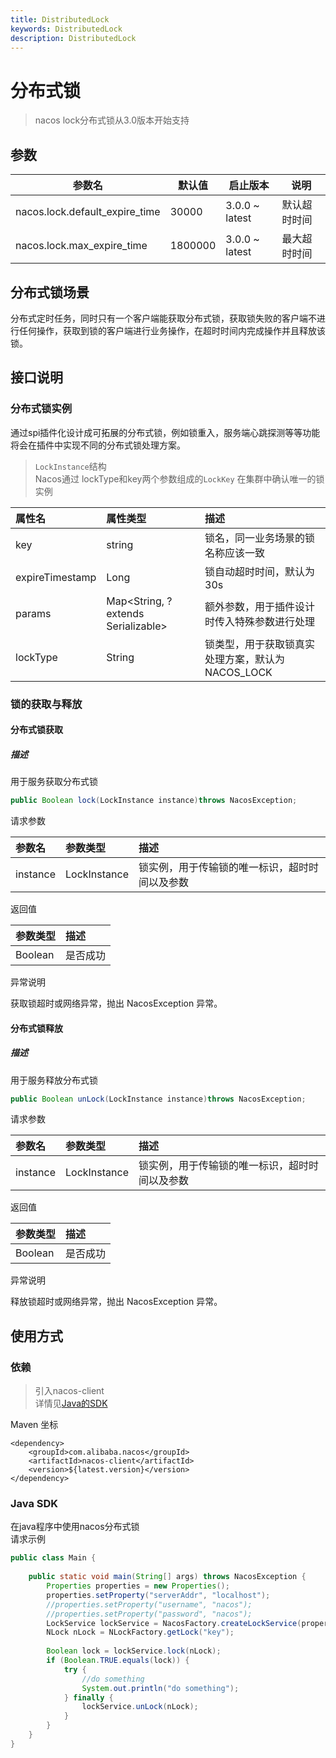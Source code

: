 ```yaml
---
title: DistributedLock
keywords: DistributedLock
description: DistributedLock
---
```


# 分布式锁

> nacos lock分布式锁从3.0版本开始支持

## 参数

|参数名|默认值| 启止版本     | 说明     |
|-----|-----|----------------|--------|
|nacos.lock.default_expire_time | 30000 | 3.0.0 ~ latest | 默认超时时间 |
|nacos.lock.max_expire_time | 1800000 | 3.0.0 ~ latest | 最大超时时间 |

## 分布式锁场景

分布式定时任务，同时只有一个客户端能获取分布式锁，获取锁失败的客户端不进行任何操作，获取到锁的客户端进行业务操作，在超时时间内完成操作并且释放该锁。

## 接口说明

### 分布式锁实例

通过spi插件化设计成可拓展的分布式锁，例如锁重入，服务端心跳探测等等功能将会在插件中实现不同的分布式锁处理方案。
> `LockInstance`结构  
> Nacos通过 lockType和key两个参数组成的`LockKey` 在集群中确认唯一的锁实例

| 属性名 | 属性类型 | 描述                            |
|:--------|:-------|:------------------------------|
| key | string | 锁名，同一业务场景的锁名称应该一致             |
| expireTimestamp | Long | 锁自动超时时间，默认为30s                |
| params | Map<String, ? extends Serializable>   | 额外参数，用于插件设计时传入特殊参数进行处理        |
| lockType | String | 锁类型，用于获取锁真实处理方案，默认为NACOS_LOCK |

### 锁的获取与释放

#### 分布式锁获取

##### 描述

用于服务获取分布式锁

```java
public Boolean lock(LockInstance instance)throws NacosException;
```

请求参数

| 参数名 | 参数类型   | 描述                      |
|:----|:-------|:------------------------|
| instance | LockInstance | 锁实例，用于传输锁的唯一标识，超时时间以及参数 |

返回值

| 参数类型    | 描述   |
|:--------|:-----|
| Boolean | 是否成功 |

异常说明

获取锁超时或网络异常，抛出 NacosException 异常。

#### 分布式锁释放

##### 描述

用于服务释放分布式锁

```java
public Boolean unLock(LockInstance instance)throws NacosException;
```

请求参数

| 参数名 | 参数类型   | 描述                      |
|:----|:-------|:------------------------|
| instance | LockInstance | 锁实例，用于传输锁的唯一标识，超时时间以及参数 |

返回值

| 参数类型    | 描述   |
|:--------|:-----|
| Boolean | 是否成功 |

异常说明

释放锁超时或网络异常，抛出 NacosException 异常。

## 使用方式

### 依赖

> 引入nacos-client  
> 详情见[Java的SDK](./sdk.md)

Maven 坐标

```
<dependency>
    <groupId>com.alibaba.nacos</groupId>
    <artifactId>nacos-client</artifactId>
    <version>${latest.version}</version>
</dependency>
```

### Java SDK

在java程序中使用nacos分布式锁  
请求示例

```java
public class Main {
    
    public static void main(String[] args) throws NacosException {
        Properties properties = new Properties();
        properties.setProperty("serverAddr", "localhost");
        //properties.setProperty("username", "nacos");
        //properties.setProperty("password", "nacos");
        LockService lockService = NacosFactory.createLockService(properties);
        NLock nLock = NLockFactory.getLock("key");
        
        Boolean lock = lockService.lock(nLock);
        if (Boolean.TRUE.equals(lock)) {
            try {
                //do something
                System.out.println("do something");
            } finally {
                lockService.unLock(nLock);
            }
        }
    }
}
```
